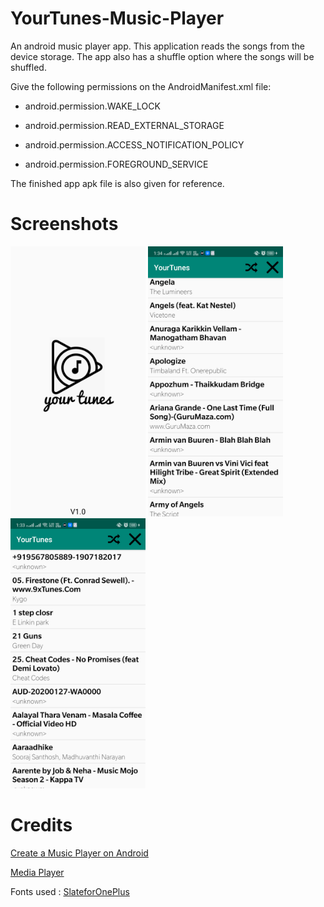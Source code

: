 # YourTunes-Music-Player
An android music player app. This application reads the songs from the device storage. The app also has a shuffle option where the songs will be shuffled. 

Give the following permissions on the AndroidManifest.xml file:

+ android.permission.WAKE_LOCK
* android.permission.READ_EXTERNAL_STORAGE
+ android.permission.ACCESS_NOTIFICATION_POLICY
* android.permission.FOREGROUND_SERVICE

The finished app apk file is also given for reference.

# Screenshots
 <img width="216" height="432" src="ss.png">  <img width="216" height="432" src="ss2.png">  <img width="216" height="432" src="ss3.png">

# Credits
[Create a Music Player on Android](https://code.tutsplus.com/tutorials/create-a-music-player-on-android-project-setup--mobile-22764)

[Media Player](https://developer.android.com/guide/topics/media/mediaplayer)

Fonts used : [SlateforOnePlus](https://drive.google.com/drive/u/0/folders/0B9UzADWnkrLHM0UtZWZTa0poTTA) 

